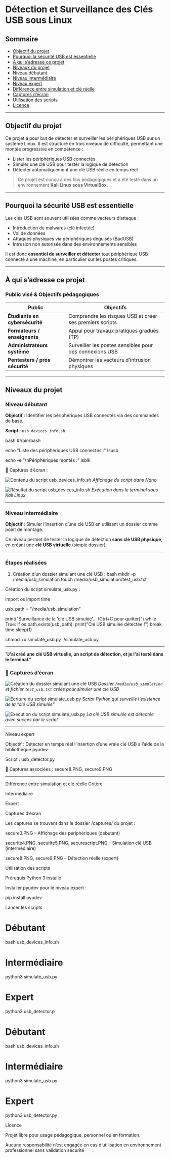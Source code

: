 #  Détection et Surveillance des Clés USB sous Linux
## Sommaire

- [Objectif du projet](#objectif-du-projet)
- [Pourquoi la sécurité USB est essentielle](#pourquoi-la-sécurité-usb-est-essentielle)
- [À qui s’adresse ce projet](#à-qui-sadresse-ce-projet)
- [Niveaux du projet](#niveaux-du-projet)
- [Niveau débutant](#niveau-débutant)
- [Niveau intermédiaire](#niveau-intermédiaire)
- [Niveau expert](#niveau-expert)
- [Différence entre simulation et clé réelle](#différence-entre-simulation-et-clé-réelle)
- [Captures d’écran](#captures-décran)
- [Utilisation des scripts](#utilisation-des-scripts)
- [Licence](#licence)

---

## Objectif du projet

Ce projet a pour but de détecter et surveiller les périphériques USB sur un système Linux.
Il est structuré en trois niveaux de difficulté, permettant une montée progressive en compétence :

- Lister les périphériques USB connectés
- Simuler une clé USB pour tester la logique de détection
- Détecter automatiquement une clé USB réelle en temps réel

> Ce projet est conçu à des fins pédagogiques et a été testé dans un environnement **Kali Linux sous VirtualBox**.

---

## Pourquoi la sécurité USB est essentielle

Les clés USB sont souvent utilisées comme vecteurs d’attaque :

- Introduction de malwares (clé infectée)
- Vol de données
- Attaques physiques via périphériques déguisés (BadUSB)
- Intrusion non autorisée dans des environnements sensibles

Il est donc **essentiel de surveiller et détecter** tout périphérique USB connecté à une machine, en particulier sur les postes critiques.

---

## À qui s’adresse ce projet

### Public visé & Objectifs pédagogiques

| Public | Objectifs |
|---------------------------|-----------|
| **Étudiants en cybersécurité** | Comprendre les risques USB et créer ses premiers scripts |
| **Formateurs / enseignants** | Appui pour travaux pratiques gradués (TP) |
| **Administrateurs système** | Surveiller les postes sensibles pour des connexions USB |
| **Pentesters / pros sécurité** | Démontrer les vecteurs d’intrusion physiques |

---

## Niveaux du projet

### Niveau débutant

**Objectif** : Identifier les périphériques USB connectés via des commandes de base.

**Script :** `usb_devices_info.sh`

bash
#!/bin/bash

echo "Liste des périphériques USB connectés :"
lsusb

echo -e "\nPériphériques montés :"
lsblk

📸 Captures d’écran :

![Contenu du script `usb_devices_info.sh`](securite2.PNG)
*Affichage du script dans Nano*


![Résultat du script `usb_devices_info.sh`](secure3.PNG)
*Exécution dans le terminal sous Kali Linux*

---

### Niveau intermédiaire

**Objectif** : Simuler l’insertion d’une clé USB en utilisant un dossier comme point de montage.

Ce niveau permet de tester la logique de détection **sans clé USB physique**, en créant une **clé USB virtuelle** (simple dossier).

---

###  Étapes réalisées

1. Création d’un dossier simulant une clé USB :
bash
mkdir -p /media/usb_simulation
touch /media/usb_simulation/test_usb.txt

Création du script simulate_usb.py :

import os
import time

usb_path = "/media/usb_simulation"

print("Surveillance de la 'clé USB simulée'... (Ctrl+C pour quitter)")
while True:
if os.path.exists(usb_path):
print("Clé USB simulée détectée !")
break
time.sleep(1)

chmod +x simulate_usb.py
./simulate_usb.py

---

**"J'ai créé une clé USB virtuelle, un script de détection, et je l'ai testé dans le terminal."**

### 📸 Captures d’écran

![Création du dossier simulant une clé USB](securite6.PNG) 
*Dossier `/media/usb_simulation` et fichier `test_usb.txt` créés pour simuler une clé USB*

![Écriture du script `simulate_usb.py`](securite4.PNG) 
*Script Python qui surveille l'existence de la "clé USB simulée"*

![Exécution du script `simulate_usb.py`](securite5.PNG) 
*La clé USB simulée est détectée avec succès par le script*


---

Niveau expert

Objectif : Détecter en temps réel l’insertion d’une vraie clé USB à l’aide de la bibliothèque pyudev.


Script : usb_detector.py

📸 Captures associées : secure8.PNG, secure9.PNG

---

Différence entre simulation et clé réelle 
Critère

Intermédiaire

Expert



Captures d’écran


Les captures se trouvent dans le dossier /captures/ du projet :

secure3.PNG – Affichage des périphériques (débutant)

securite4.PNG, securite5.PNG, securescript.PNG – Simulation clé USB (intermédiaire)

secure8.PNG, secure9.PNG – Détection réelle (expert)

Utilisation des scripts


Prérequis
Python 3 installé

Installer pyudev pour le niveau expert :

pip install pyudev

Lancer les scripts
# Débutant
bash usb_devices_info.sh

# Intermédiaire
python3 simulate_usb.py

# Expert
python3 usb_detector.p

# Débutant
bash usb_devices_info.sh

# Intermédiaire
python3 simulate_usb.py

# Expert
python3 usb_detector.py


Licence


Projet libre pour usage pédagogique, personnel ou en formation.

Aucune responsabilité n’est engagée en cas d’utilisation en environnement professionnel sans validation sécurité







